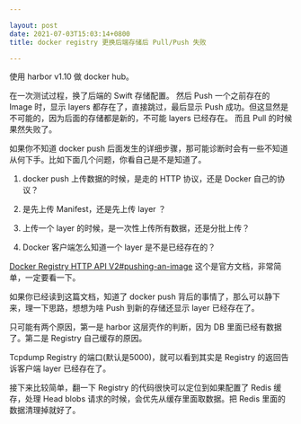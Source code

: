 ```yaml
---

layout: post
date: 2021-07-03T15:03:14+0800
title: docker registry 更换后端存储后 Pull/Push 失败

---
```


使用 harbor v1.10 做 docker hub。

在一次测试过程，换了后端的 Swift 存储配置。 然后 Push 一个之前存在的 Image 时，显示 layers 都存在了，直接跳过，最后显示 Push 成功。但这显然是不可能的，因为后面的存储都是新的，不可能 layers 已经存在。 而且 Pull 的时候果然失败了。

<!--more-->

如果你不知道 docker push 后面发生的详细步骤，那可能诊断时会有一些不知道从何下手。比如下面几个问题，你看自己是不是知道了。

1. docker push 上传数据的时候，是走的 HTTP 协议，还是 Docker 自己的协议？

2. 是先上传 Manifest，还是先上传 layer ？

3. 上传一个 layer 的时候，是一次性上传所有数据，还是分批上传？

4. Docker 客户端怎么知道一个 layer 是不是已经存在的？


[Docker Registry HTTP API V2#pushing-an-image](https://docs.docker.com/registry/spec/api/#pushing-an-image) 这个是官方文档，非常简单，一定要看一下。


如果你已经读到这篇文档，知道了 docker push 背后的事情了，那么可以静下来，理一下思路，想想为啥 Push 到新的存储还显示 layer 已经存在了。

只可能有两个原因，第一是 harbor 这层壳作的判断，因为 DB 里面已经有数据了。第二是 Registry 自己缓存的原因。

Tcpdump Registry 的端口(默认是5000)，就可以看到其实是 Registry 的返回告诉客户端 layer 已经存在了。

接下来比较简单，翻一下 Registry 的代码很快可以定位到如果配置了 Redis 缓存，处理 Head blobs 请求的时候，会优先从缓存里面取数据。把 Redis 里面的数据清理掉就好了。
